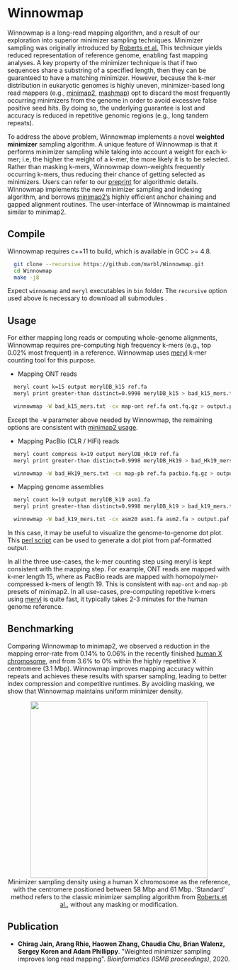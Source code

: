 Winnowmap
========================================================================

Winnowmap is a long-read mapping algorithm, and a result of our exploration into superior minimizer sampling techniques. Minimizer sampling was originally introduced by [Roberts et al.](http://www.cs.toronto.edu/~wayne/research/papers/minimizers.pdf) This technique yields reduced representation of reference genome, enabling fast mapping analyses. A key property of the minimizer technique is that if two sequences share a substring of a specified length, then they can be guaranteed to have a matching minimizer. However, because the k-mer distribution in eukaryotic genomes is highly uneven, minimizer-based long read mappers (e.g., [minimap2](https://github.com/lh3/minimap2/), [mashmap](https://github.com/marbl/MashMap)) opt to discard the most frequently occurring minimizers from the genome in order to avoid excessive false positive seed hits. By doing so, the underlying guarantee is lost and accuracy is reduced in repetitive genomic regions (e.g., long tandem repeats).

To address the above problem, Winnowmap implements a novel **weighted minimizer** sampling algorithm. A unique feature of Winnowmap is that it performs minimizer sampling while taking into account a weight for each k-mer; i.e, the higher the weight of a k-mer, the more likely it is to be selected. Rather than masking k-mers, Winnowmap down-weights frequently occurring k-mers, thus reducing their chance of getting selected as minimizers. Users can refer to our [preprint](https://doi.org/10.1101/2020.02.11.943241) for algorithmic details. Winnowmap implements the new minimizer sampling and indexing algorithm, and borrows [minimap2’s](https://github.com/lh3/minimap2/) highly efficient anchor chaining and gapped alignment routines. The user-interface of Winnowmap is maintained similar to minimap2.

## Compile

Winnowmap requires c++11 to build, which is available in GCC >= 4.8. 
  ```sh
	git clone --recursive https://github.com/marbl/Winnowmap.git
	cd Winnowmap
	make -j8
  ```
Expect `winnowmap` and `meryl` executables in `bin` folder. The `recursive` option used above is necessary to download all submodules .

## Usage

For either mapping long reads or computing whole-genome alignments, Winnowmap requires pre-computing high frequency k-mers (e.g., top 0.02% most frequent) in a reference. Winnowmap uses [meryl](https://github.com/marbl/meryl) k-mer counting tool for this purpose.  

*  Mapping ONT reads
  ```sh
	meryl count k=15 output merylDB_k15 ref.fa
	meryl print greater-than distinct=0.9998 merylDB_k15 > bad_k15_mers.txt

	winnowmap -W bad_k15_mers.txt -cx map-ont ref.fa ont.fq.gz > output.paf
  ```
  Except the `-W` parameter above needed by Winnowmap, the remaining options are consistent with [minimap2 usage](https://github.com/lh3/minimap2/blob/a79cb3e9912a89d823a90b3502f57798afe299f8/README.md).

*  Mapping PacBio (CLR / HiFi) reads

  ```sh
	meryl count compress k=19 output merylDB_Hk19 ref.fa
	meryl print greater-than distinct=0.9998 merylDB_Hk19 > bad_Hk19_mers.txt

	winnowmap -W bad_Hk19_mers.txt -cx map-pb ref.fa pacbio.fq.gz > output.paf
  ```

*  Mapping genome assemblies

  ```sh
	meryl count k=19 output merylDB_k19 asm1.fa
	meryl print greater-than distinct=0.9998 merylDB_k19 > bad_k19_mers.txt

	winnowmap -W bad_k19_mers.txt -cx asm20 asm1.fa asm2.fa > output.paf
  ```
  In this case, it may be useful to visualize the genome-to-genome dot plot. This [perl script](https://github.com/marbl/MashMap/blob/master/scripts) can be used to generate a dot plot from paf-formatted output.

  In all the three use-cases, the k-mer counting step using meryl is kept consistent with the  mapping step. For example, ONT reads are mapped with k-mer length 15, where as PacBio reads are mapped with homopolymer-compressed k-mers of length 19. This is consistent with `map-ont` and `map-pb` presets of minimap2. In all use-cases, pre-computing repetitive k-mers using [meryl](https://github.com/marbl/meryl) is quite fast, it typically takes 2-3 minutes for the human genome reference. 

## Benchmarking

Comparing Winnowmap to minimap2, we observed a reduction in the mapping error-rate from 0.14% to 0.06% in the recently finished [human X chromosome](https://github.com/nanopore-wgs-consortium/CHM13), and from 3.6% to 0% within the highly repetitive X centromere (3.1 Mbp). Winnowmap improves mapping accuracy within repeats and achieves these results with sparser sampling, leading to better index compression and competitive runtimes. By avoiding masking, we show that Winnowmap maintains uniform minimizer density.

<p align="center">
<img src="https://1aaaa1f6-a-62cb3a1a-s-sites.googlegroups.com/site/chirgjain/readme-winnowmap-density.jpg?attachauth=ANoY7cost_TsHo3yjf_COK13C-JBDQIio-GCb_hNSAdMQ92aRqISg21pJsg5dMKD5yMalcAugwI5vkqf9Cdu3sVk-xBz-SkRMkuyWAk3vK06_LEF2ay1pNSzCxU6nUNywhTYb5li8moC-YzRMmJZt7r3KFvcI34IbD7rktjXAPn_5Jba86E19uXq2o6zjAEDmsfjrKxqAdbsnPL3bU8L4wHwsH9gyv6170wD7WFJ_8pfFjeWam0v2uY%3D&attredirects=0" width=400px"> <br>
Minimizer sampling density using a human X chromosome as the reference, with the centromere positioned between 58 Mbp and 61 Mbp. ‘Standard’ method refers to the classic minimizer sampling algorithm from <a href="http://www.cs.toronto.edu/~wayne/research/papers/minimizers.pdf">Roberts et al.</a>, without any masking or modification.
</p>

## Publication

- **Chirag Jain, Arang Rhie, Haowen Zhang, Chaudia Chu, Brian Walenz, Sergey Koren and Adam Phillippy**. "Weighted minimizer sampling improves long read mapping". *Bioinformatics (ISMB proceedings)*, 2020.

